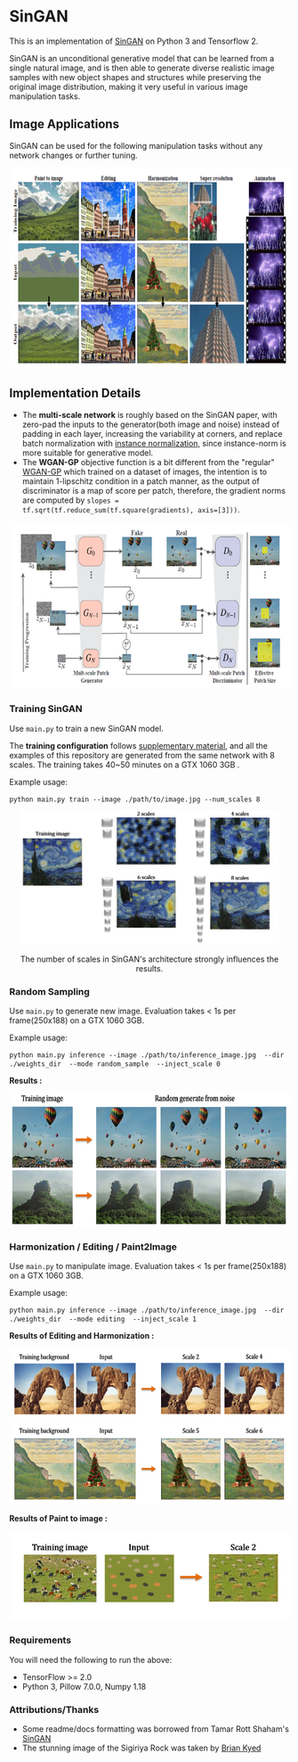# SinGAN

This is an implementation of [SinGAN](https://arxiv.org/abs/1905.01164) on Python 3 and Tensorflow 2. 


SinGAN is an unconditional generative model that can be learned from a single natural image, and is then able to generate diverse realistic image samples with new object shapes and structures while preserving the original image distribution, making it very useful in various image manipulation tasks.


## Image Applications
SinGAN can be used for the following manipulation tasks without any network changes or further tuning.

<div align = 'left'>
<img src = 'images/src/applications.PNG' height = '360px'>
</div>


## Implementation Details
- The **multi-scale network** is roughly based on the SinGAN paper,  with zero-pad the inputs to the generator(both image and noise) instead of padding in each layer, increasing the variability at corners, and replace batch normalization with [instance normalization](https://arxiv.org/abs/1607.08022), since instance-norm is more suitable for generative model.
- The **WGAN-GP** objective function is a bit different from the "regular" [WGAN-GP](https://arxiv.org/abs/1704.00028) which trained on a dataset of images, the intention is to maintain 1-lipschitz condition in a patch manner, as the output of discriminator is a map of score per patch, therefore, the gradient norms are computed by `slopes = tf.sqrt(tf.reduce_sum(tf.square(gradients), axis=[3]))`. 

<div align = 'center'>
<img src = 'images/src/architecture.PNG' height = '300px'>
</div>


### Training SinGAN
Use `main.py` to train a new SinGAN model.

The **training configuration** follows [supplementary material](), and all the examples of this repository are generated from the same network with 8 scales. The training takes 40~50 minutes on a GTX 1060 3GB .

Example usage:

    python main.py train --image ./path/to/image.jpg --num_scales 8


<div align = 'center'>
<img src = 'images/src/effect_training_scales.PNG' height = '240px'>
</div>
<p align = 'center'>
The number of scales in SinGAN's architecture strongly influences the results.
</p>

### Random Sampling
Use `main.py` to generate new image. 
Evaluation takes < 1s per frame(250x188) on a GTX 1060 3GB.

Example usage:

    python main.py inference --image ./path/to/inference_image.jpg  --dir ./weights_dir  --mode random_sample  --inject_scale 0

**Results :**
<div align = 'center'>
<img src = 'images/src/random_generate.PNG' height = '240px'>
</div>
      
      
### Harmonization / Editing / Paint2Image
Use `main.py` to manipulate image. 
Evaluation takes < 1s per frame(250x188) on a GTX 1060 3GB.

Example usage:

    python main.py inference --image ./path/to/inference_image.jpg  --dir ./weights_dir  --mode editing  --inject_scale 1


**Results of Editing and Harmonization :**
<div align = 'center'>
<img src = 'images/src/manipulation.PNG' height = '280px'>
</div>
    
**Results of Paint to image :**
<div align = 'center'>
<img src = 'images/src/paint2image.PNG' height = '160px'>
</div>


### Requirements
You will need the following to run the above:
- TensorFlow >= 2.0
- Python 3, Pillow 7.0.0, Numpy 1.18


### Attributions/Thanks
- Some readme/docs formatting was borrowed from Tamar Rott Shaham's [SinGAN](https://github.com/tamarott/SinGAN)
- The stunning image of the Sigiriya Rock was taken by [Brian Kyed](https://unsplash.com/photos/8NpelZe-EzM)
